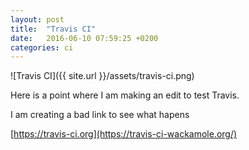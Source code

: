 ```yaml
---
layout: post
title:  "Travis CI"
date:   2016-06-10 07:59:25 +0200
categories: ci
---
```


![Travis CI]({{ site.url }}/assets/travis-ci.png)

Here is a point where I am making an edit to test Travis. 

I am creating a bad link to see what hapens

[https://travis-ci.org](https://travis-ci-wackamole.org/)
